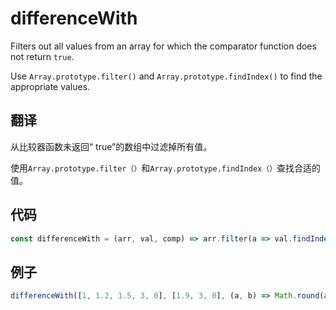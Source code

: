 # differenceWith

Filters out all values from an array for which the comparator function does not return `true`.

Use `Array.prototype.filter()` and `Array.prototype.findIndex()` to find the appropriate values.

## 翻译

从比较器函数未返回“ true”的数组中过滤掉所有值。

使用`Array.prototype.filter（）`和`Array.prototype.findIndex（）`查找合适的值。

## 代码

```js
const differenceWith = (arr, val, comp) => arr.filter(a => val.findIndex(b => comp(a, b)) === -1);
```

## 例子

```js
differenceWith([1, 1.2, 1.5, 3, 0], [1.9, 3, 0], (a, b) => Math.round(a) === Math.round(b)); // [1, 1.2]
```
